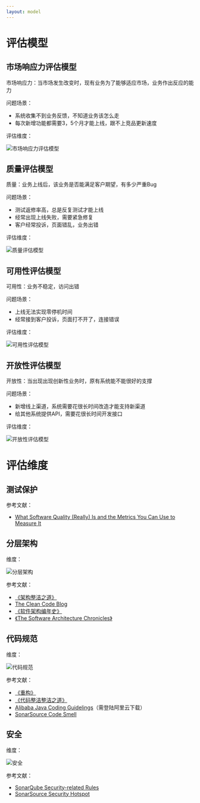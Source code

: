 ```yaml
---
layout: model
---
```


# 评估模型

## 市场响应力评估模型
市场响应力：当市场发生改变时，现有业务为了能够适应市场，业务作出反应的能力

问题场景：
- 系统收集不到业务反馈，不知道业务该怎么走
- 每次新增功能都需要3，5个月才能上线，跟不上竞品更新速度

评估维度：

![市场响应力评估模型](images/market.png)

## 质量评估模型
质量：业务上线后，该业务是否能满足客户期望，有多少严重Bug

问题场景：
- 测试返修率高，总是反复测试才能上线
- 经常出现上线失败，需要紧急修复
- 客户经常投诉，页面错乱，业务出错

评估维度：

![质量评估模型](images/quality.png)

## 可用性评估模型
可用性：业务不稳定，访问出错

问题场景：
- 上线无法实现零停机时间
- 经常接到客户投诉，页面打不开了，连接错误

评估维度：

![可用性评估模型](images/reliability.png)

## 开放性评估模型
开放性：当出现出现创新性业务时，原有系统能不能很好的支撑

问题场景：
- 新增线上渠道，系统需要花很长时间改造才能支持新渠道
- 给其他系统提供API，需要花很长时间开发接口

评估维度：

![开放性评估模型](images/openable.png)

# 评估维度

## 测试保护

参考文献：
- [What Software Quality (Really) Is and the Metrics You Can Use to Measure It](https://www.altexsoft.com/blog/engineering/what-software-quality-really-is-and-the-metrics-you-can-use-to-measure-it/)

## 分层架构

维度：

![分层架构](images/分层架构.png)

参考文献：
- [《架构整洁之道》](https://book.douban.com/subject/30333919/)
- [The Clean Code Blog](https://blog.cleancoder.com/)
- [《软件架构编年史》](https://www.jianshu.com/p/b477b2cc6cfa?utm_campaign=maleskine&utm_content=note&utm_medium=seo_notes&utm_source=recommendation)
- [《The Software Architecture Chronicles》](https://herbertograca.com/2017/07/03/the-software-architecture-chronicles/)

## 代码规范

维度：

![代码规范](images/代码规范.png)

参考文献：
- [《重构》](https://book.douban.com/subject/4262627/)
- [《代码整洁整洁之道》](https://book.douban.com/subject/4199741/)
- [Alibaba Java Coding Guidelings](https://yq.aliyun.com/attachment/download/?id=5585)（需登陆阿里云下载）
- [SonarSource Code Smell](https://rules.sonarsource.com/java/type/Code%20Smell)

## 安全

维度：

![安全](images/安全.png)


参考文献：
- [SonarQube Security-related Rules](https://docs.sonarqube.org/latest/user-guide/security-rules/)
- [SonarSource Security Hotspot](https://rules.sonarsource.com/java/type/Security%20Hotspot)